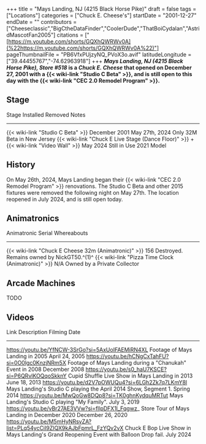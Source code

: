 +++
title = "Mays Landing, NJ (4215 Black Horse Pike)"
draft = false
tags = ["Locations"]
categories = ["Chuck E. Cheese's"]
startDate = "2001-12-27"
endDate = ""
contributors = ["Cheeseclassic","BigCtheDataFinder","CoolerDude","ThatBoiCydalan","AstridMascotFan2005"]
citations = ["[https://m.youtube.com/shorts/GQXhQWRWv0A](%22https://m.youtube.com/shorts/GQXhQWRWv0A%22)"]
pageThumbnailFile = "PB6VfxPUjzyNQ_PVoX3o.avif"
latitudeLongitude = ["39.44455767","-74.62963918"]
+++
***Mays Landing, NJ (4215 Black Horse Pike), Store #518* is a *Chuck E. Cheese* that opened on December 27, 2001 with a {{< wiki-link "Studio C Beta" >}}, and is still open to this day with the {{< wiki-link "CEC 2.0 Remodel Program" >}}.**

## Stage

  Stage                                                                                           Installed       Removed          Notes
  ----------------------------------------------------------------------------------------------- --------------- ---------------- -----------------------------
  {{< wiki-link "Studio C Beta" >}}                                                           December 2001   May 27th, 2024   Only 32M Beta in New Jersey
  {{< wiki-link "Chuck E Live Stage (Dance Floor)" >}} + {{< wiki-link "Video Wall" >}}   May 2024        Still in Use     2021 Model

## History

On May 26th, 2024, Mays Landing began their {{< wiki-link "CEC 2.0 Remodel Program" >}} renovations. The Studio C Beta and other 2015 fixtures were removed the following night on May 27th. The location reopened in July 2024, and is still open today.

## Animatronics

  Animatronic                                                Serial   Whereabouts
  ---------------------------------------------------------- -------- --------------------------------------------
  {{< wiki-link "Chuck E Cheese 32m (Animatronic)" >}}   156      Destroyed. Remains owned by NickGT50.^(1)^
  {{< wiki-link "Pizza Time Clock (Animatronic)" >}}     N/A      Owned by a Private Collector
                                                                      

## Arcade Machines

TODO

## Videos

  Link                                                                   Description                                                                              Filming Date
  ---------------------------------------------------------------------- ---------------------------------------------------------------------------------------- -------------------
  https://youtu.be/YfNCW-3SrGo?si=5AxUoIFAEMiRN4XL                       Footage of Mays Landing in 2005                                                          April 24, 2005
  https://youtu.be/hCNgCxTahFU?si=0O0lgc0KnzjNRm5X                       Footage of Mays Landing during a "Chanukah" Event in 2008                              December 2008
  https://youtu.be/s0_haU7KSCE?si=P6QRvlKOQqoSkknY                       Cupid Shuffle Live Show in Mays Landing in 2013                                          June 18, 2013
  https://youtu.be/d2V7pOWUQu4?si=6LGh2Zk7q7LKmY8l                       Mays Landing's Studio C playing the April 2014 Show, Segment 1.                          Spring 2014
  https://youtu.be/MwQoGw8DQp8?si=TK0ghnKydquMRTut                       Mays Landing's Studio C playing "My Family".                                           July 3, 2019
  https://youtu.be/vBr27AE3VVw?si=fllpDFX1l_Fqgwz_                      Store Tour of Mays Landing in December 2020                                              December 26, 2020
  https://youtu.be/M5mHyNRsvZA?list=PLq54ycCiI9ZIQX9kAJbFpmrL_FzYQv2vX   Chuck E Bop Live Show in Mays Landing's Grand Reopening Event with Balloon Drop fail.   July 2024
                                                                                                                                                                  
